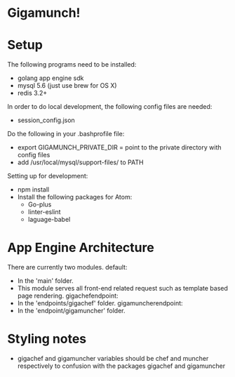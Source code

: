 # Gigamunch!


# Setup
The following programs need to be installed:
  - golang app engine sdk
  - mysql 5.6 (just use brew for OS X)
  - redis 3.2+

In order to do local development, the following config files are needed:
  - session_config.json

Do the following in your .bashprofile file:
  - export GIGAMUNCH_PRIVATE_DIR = point to the private directory with config files
  - add /usr/local/mysql/support-files/ to PATH

Setting up for development:
  - npm install
  - Install the following packages for Atom:
    - Go-plus
    - linter-eslint
    - laguage-babel

# App Engine Architecture
There are currently two modules.
default:
  - In the 'main' folder.
  - This module serves all front-end related request such as template based page rendering.
gigachefendpoint:
  - In the 'endpoints/gigachef' folder.
gigamuncherendpoint:
  - In the 'endpoint/gigamuncher' folder.

# Styling notes
  - gigachef and gigamuncher variables should be chef and muncher respectively to
    confusion with the packages gigachef and gigamuncher
